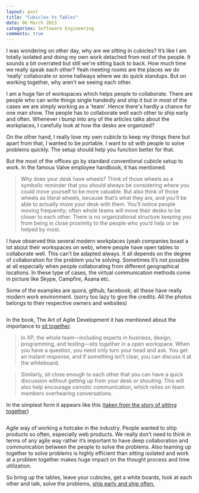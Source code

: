 ```yaml
---
layout: post
title: "Cubicles Vs Tables"
date: 06 March 2013
categories: Softaware Engineering
comments: true
---
```


I was wondering on other day, why are we sitting in cubicles? It’s like I am totally isolated and doing my own work detached from rest of the people. It sounds a bit overrated but still we're sitting back to back. How much time we really speak each other? Yeah meeting rooms are the places we do ‘really’ collaborate or some hallways where we do quick standups. But on working together, why aren’t we seeing each other.

I am a huge fan of workspaces which helps people to collaborate. There are people who can write things single handedly and ship it but in most of the cases we are simply working as a 'team'. Hence there's hardly a chance for one man show. The people has to collaborate well each other to ship early and often. Whenever i bump into any of the articles talks about the workplaces, I carefully look at how the desks are organized?

On the other hand, I really love my own cubicle to keep my things there but apart from that, I wanted to be portable. I want to sit with people to solve problems quickly. The setup should help you function better for that.

But the most of the offices go by standard conventional cubicle setup to work. In the famous Valve employee handbook, it has mentioned.

> Why does your desk have wheels? Think of those wheels as a symbolic reminder that you should always be considering where you could move yourself to be more valuable. But also think of those wheels as literal wheels, because that’s what they are, and you’ll be able to actually move your desk with them. You’ll notice people moving frequently; often whole teams will move their desks to be closer to each other. There is no organizational structure keeping you from being in close proximity to the people who you’d help or be helped by most.

I have observed this several modern workplaces (yeah companies boast a lot about their workspaces on web), where people have open tables to collaborate well. This can’t be adapted always. It all depends on the degree of collaboration for the problem you’re solving. Sometimes it’s not possible at all especially when people collaborating from different geographical locations. In these type of cases, the virtual communication methods come in picture like Skype, Campfire, Asana etc.

Some of the examples are quora, github, facebook; all these have really modern work environment.  (sorry too lazy to give the credits. All the photos belongs to their respective owners and websites)


<img href="/images/posts/cubicles-vs-tables/github.jpg"></a>
<br>
<img href="/images/posts/cubicles-vs-tables/quora.jpg"></a>
<br>

In the book, The Art of Agile Development it has mentioned about the importance to [sit together](http://www.jamesshore.com/Agile-Book/sit_together.html).

> In XP, the whole team—including experts in business, design, programming, and testing—sits together in a open workspace. When you have a question, you need only turn your head and ask. You get an instant response, and if something isn’t clear, you can discuss it at the whiteboard.

> Similarly, sit close enough to each other that you can have a quick discussion without getting up from your desk or shouting. This will also help encourage osmotic communication, which relies on team members overhearing conversations.

In the simplest form it appears like this ([taken from the story of sitting together](http://www.slideshare.net/zainabalikhan/the-story-of-sitting-together-final))


<img href="/images/posts/cubicles-vs-tables/slide-1.jpg"></a>
<br>

Agile way of working a hotcake in the industry. People wanted to ship products so often, especially web products. We really don’t need to think in terms of any agile way rather it’s important to have deep collaboration and communication between the people to solve the problems. Also teaming up together to solve problems is highly efficient than sitting isolated and work at a problem together makes huge impact on the thought process and time utilization.

So bring up the tables, leave your cubicles, get a white boards, look at each other and talk, solve the problems, [ship early and ship often.](https://www.facebook.com/notes/facebook-engineering/ship-early-and-ship-twice-as-often/10150985860363920)